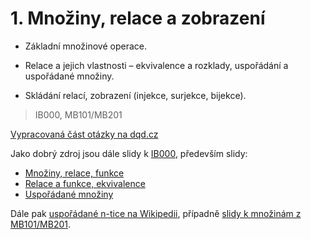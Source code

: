 # 1. Množiny, relace a zobrazení

* Základní množinové operace.

* Relace a jejich vlastnosti – ekvivalence a rozklady, uspořádání a uspořádané množiny.

* Skládání relací, zobrazení \(injekce, surjekce, bijekce\).

> IB000, MB101/MB201

[Vypracovaná část otázky na dqd.cz](http://statnice.dqd.cz/home:inf:ap1)

Jako dobrý zdroj jsou dále slidy k [IB000](http://www.fi.muni.cz/~hlineny/Vyuka/UINF), především slidy:

* [Množiny, relace, funkce](http://www.fi.muni.cz/~hlineny/Vyuka/UINF/UInf-lect--3.pdf)
* [Relace a funkce, ekvivalence](http://www.fi.muni.cz/~hlineny/Vyuka/UINF/UInf-lect--4.pdf)
* [Uspořádané množiny](http://www.fi.muni.cz/~hlineny/Vyuka/UINF/UInf-lect--5.pdf)

Dále pak [uspořádané n-tice na Wikipedii](http://cs.wikipedia.org/wiki/Uspořádaná_n-tice), případně [slidy k množinám z MB101/MB201](https://is.muni.cz/el/1433/jaro2013/MB101/um/39028946/lin-mod-jaro-13-pr-3-mnoziny.pdf).

